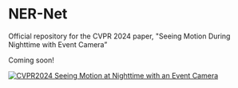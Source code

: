 # NER-Net
Official repository for the CVPR 2024 paper, "Seeing Motion During Nighttime with Event Camera”

Coming soon!

[![CVPR2024 Seeing Motion at Nighttime with an Event Camera](https://i.ytimg.com/vi/zpfTLCF1Kw4/maxresdefault.jpg)](https://youtu.be/zpfTLCF1Kw4 "CVPR2024 Seeing Motion at Nighttime with an Event Camera")
